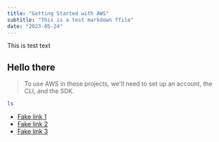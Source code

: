 ```yaml
---
title: "Getting Started with AWS"
subtitle: "This is a test markdown ffile"
date: "2023-05-24"
---
```


This is test text

## Hello there

> To use AWS in these projects, we'll need to set up an account, the CLI, and the SDK.

```bash
ls
```

* [Fake link 1](https://aws.amazon.com/getting-started/)
* [Fake link 2](https://www.youtube.com/watch?v=ubCNZRNjhyo)
* [Fake link 3](https://www.udemy.com/course/aws-certified-developer-associate/)